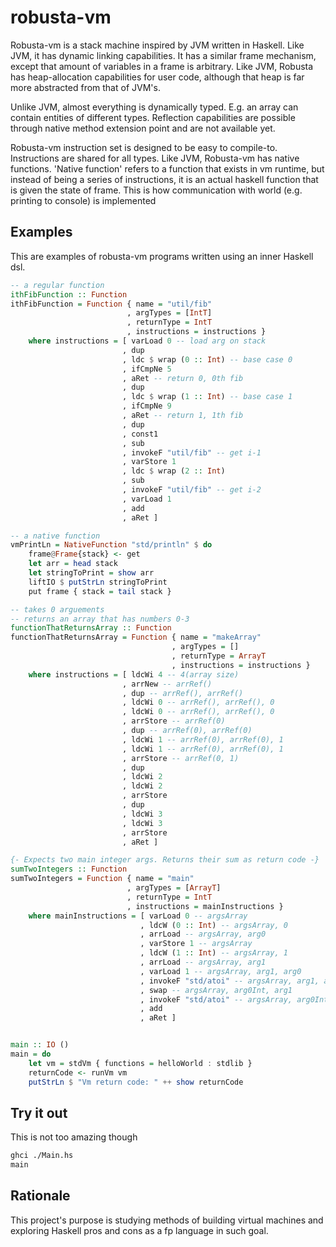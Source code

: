 # robusta-vm

Robusta-vm is a stack machine inspired by JVM written in Haskell.
Like JVM, it has dynamic linking capabilities. It has a similar frame mechanism, except that amount of variables in a frame is arbitrary. Like JVM, Robusta has heap-allocation capabilities for user code, although that heap is far more abstracted from that of JVM's.

Unlike JVM, almost everything is dynamically typed. E.g. an array can contain entities of different types. Reflection capabilities are possible through native method extension point and are not available yet.

Robusta-vm instruction set is designed to be easy to compile-to. Instructions are shared for all types. Like JVM, Robusta-vm has native functions. 'Native function' refers to a function that exists in vm runtime, but instead of being a series of instructions, it is an actual haskell function that is given the state of frame. This is how communication with world (e.g. printing to console) is implemented

## Examples

This are examples of robusta-vm programs written using an inner Haskell dsl.

```haskell
-- a regular function
ithFibFunction :: Function
ithFibFunction = Function { name = "util/fib"
                          , argTypes = [IntT]
                          , returnType = IntT
                          , instructions = instructions }
    where instructions = [ varLoad 0 -- load arg on stack
                         , dup
                         , ldc $ wrap (0 :: Int) -- base case 0
                         , ifCmpNe 5
                         , aRet -- return 0, 0th fib
                         , dup
                         , ldc $ wrap (1 :: Int) -- base case 1
                         , ifCmpNe 9
                         , aRet -- return 1, 1th fib
                         , dup
                         , const1
                         , sub
                         , invokeF "util/fib" -- get i-1
                         , varStore 1
                         , ldc $ wrap (2 :: Int)
                         , sub
                         , invokeF "util/fib" -- get i-2
                         , varLoad 1
                         , add
                         , aRet ]

-- a native function
vmPrintLn = NativeFunction "std/println" $ do
    frame@Frame{stack} <- get
    let arr = head stack
    let stringToPrint = show arr
    liftIO $ putStrLn stringToPrint
    put frame { stack = tail stack }

-- takes 0 arguements
-- returns an array that has numbers 0-3
functionThatReturnsArray :: Function
functionThatReturnsArray = Function { name = "makeArray"
                                    , argTypes = []
                                    , returnType = ArrayT
                                    , instructions = instructions }
    where instructions = [ ldcWi 4 -- 4(array size)
                         , arrNew -- arrRef()
                         , dup -- arrRef(), arrRef()
                         , ldcWi 0 -- arrRef(), arrRef(), 0
                         , ldcWi 0 -- arrRef(), arrRef(), 0
                         , arrStore -- arrRef(0)
                         , dup -- arrRef(0), arrRef(0)
                         , ldcWi 1 -- arrRef(0), arrRef(0), 1
                         , ldcWi 1 -- arrRef(0), arrRef(0), 1
                         , arrStore -- arrRef(0, 1)
                         , dup
                         , ldcWi 2
                         , ldcWi 2
                         , arrStore
                         , dup
                         , ldcWi 3
                         , ldcWi 3
                         , arrStore
                         , aRet ]

{- Expects two main integer args. Returns their sum as return code -}
sumTwoIntegers :: Function
sumTwoIntegers = Function { name = "main"
                          , argTypes = [ArrayT]
                          , returnType = IntT
                          , instructions = mainInstructions }
    where mainInstructions = [ varLoad 0 -- argsArray
                             , ldcW (0 :: Int) -- argsArray, 0
                             , arrLoad -- argsArray, arg0
                             , varStore 1 -- argsArray
                             , ldcW (1 :: Int) -- argsArray, 1
                             , arrLoad -- argsArray, arg1
                             , varLoad 1 -- argsArray, arg1, arg0
                             , invokeF "std/atoi" -- argsArray, arg1, arg0Int
                             , swap -- argsArray, arg0Int, arg1
                             , invokeF "std/atoi" -- argsArray, arg0Int, arg1Int
                             , add
                             , aRet ]


main :: IO ()
main = do
    let vm = stdVm { functions = helloWorld : stdlib }
    returnCode <- runVm vm
    putStrLn $ "Vm return code: " ++ show returnCode

```

## Try it out

This is not too amazing though

```bash
ghci ./Main.hs
main
```

## Rationale

This project's purpose is studying methods of building virtual machines and exploring Haskell pros and cons as a fp language in such goal.
